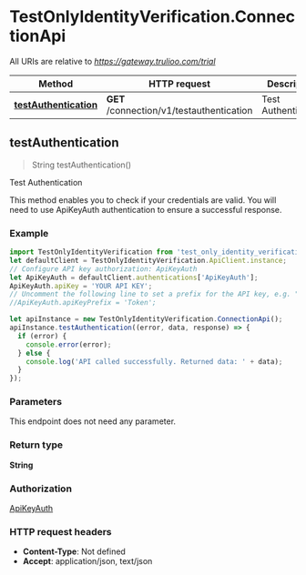 # TestOnlyIdentityVerification.ConnectionApi

All URIs are relative to *https://gateway.trulioo.com/trial*

Method | HTTP request | Description
------------- | ------------- | -------------
[**testAuthentication**](ConnectionApi.md#testAuthentication) | **GET** /connection/v1/testauthentication | Test Authentication



## testAuthentication

> String testAuthentication()

Test Authentication

This method enables you to check if your credentials are valid. You will need to use ApiKeyAuth authentication to ensure a successful response.

### Example

```javascript
import TestOnlyIdentityVerification from 'test_only_identity_verification';
let defaultClient = TestOnlyIdentityVerification.ApiClient.instance;
// Configure API key authorization: ApiKeyAuth
let ApiKeyAuth = defaultClient.authentications['ApiKeyAuth'];
ApiKeyAuth.apiKey = 'YOUR API KEY';
// Uncomment the following line to set a prefix for the API key, e.g. "Token" (defaults to null)
//ApiKeyAuth.apiKeyPrefix = 'Token';

let apiInstance = new TestOnlyIdentityVerification.ConnectionApi();
apiInstance.testAuthentication((error, data, response) => {
  if (error) {
    console.error(error);
  } else {
    console.log('API called successfully. Returned data: ' + data);
  }
});
```

### Parameters

This endpoint does not need any parameter.

### Return type

**String**

### Authorization

[ApiKeyAuth](../README.md#ApiKeyAuth)

### HTTP request headers

- **Content-Type**: Not defined
- **Accept**: application/json, text/json

